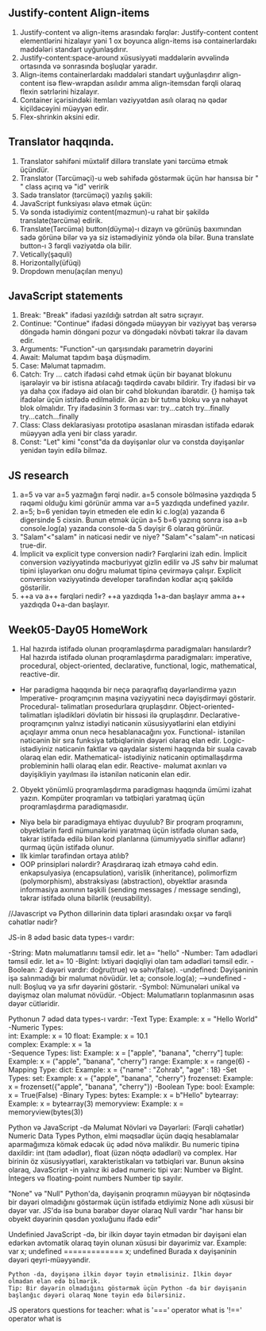 ## Justify-content Align-items
1. Justify-content və align-items arasındakı fərqlər:
Justify-content content elementlərini hizalayır yəni 1 ox boyunca align-items isə containerlardakı maddələri standart uyğunlaşdırır.
2. Justify-content:space-around xüsusiyyəti maddələrin əvvəlində ortasında və sonrasında boşluqlar yaradır.
3. Align-items containerlardakı maddələri standart uyğunlaşdırır align-content isə flew-wrapdan asılıdır amma align-itemsdan fərqli olaraq flexin sətrlərini hizalayır.
4. Container içərisindəki itemları vəziyyətdən asılı olaraq nə qədər kiçildəcəyini müəyyən edir.
5. Flex-shrinkin əksini edir.
## Translator haqqında.
1. Translator səhifəni müxtəlif dillərə translate yəni tərcümə etmək üçündür.
2. Translator (Tərcüməçi)-u web səhifədə göstərmək üçün hər hansısa bir "<div>" class açırıq və "id" veririk
3. Sadə translator (tərcüməçi) yazılış şəkili: <div id="google_translate_element"></div>
4. JavaScript funksiyası əlavə etmək üçün: <script type="text/javascript">
function googleTranslateElementInit() {
  new google.translate.TranslateElement({pageLanguage: 'en'}, 'google_translate_element');
}</script>
5. Və sonda istədiyimiz content(məzmun)-u rahat bir şəkildə translate(tərcümə) edirik.
6. Translate(Tərcümə) button(düymə)-ı dizayn və görünüş baxımından sadə görünə bilər və ya siz istəmədiyiniz yöndə ola bilər. Buna translate button-ı 3 fərqli vəziyətdə ola bilir.
 1. Vetically(şaquli)
 2. Horizontally(üfüqi)
 3. Dropdown menu(açılan menyu)


## JavaScript statements
1. Break: "Break" ifadəsi yazıldığı sətrdən alt sətrə sıçrayır.
2. Continue: "Continue" ifadəsi döngədə müəyyən bir vəziyyət baş verərsə döngədə həmin döngəni pozur və döngədəki növbəti təkrar ilə davam edir.
3. Arguments: "Function"-un qarşısındakı parametrin dəyərini 
4. Await: Məlumat tapdım başa düşmədim.
5. Case: Məlumat tapmadım.
6. Catch: Try ... catch ifadəsi cəhd etmək üçün bir bəyanat blokunu işarələyir və bir istisna atılacağı təqdirdə cavabı bildirir. Try ifadəsi bir və ya daha çox ifadəyə aid olan bir cəhd blokundan ibarətdir. {} həmişə tək ifadələr üçün istifadə edilməlidir. Ən azı bir tutma bloku və ya nəhayət blok olmalıdır. Try ifadəsinin 3 forması var:
try...catch
try...finally
try...catch...finally
7. Class: Class deklarasiyası prototipə əsaslanan mirasdan istifadə edərək müəyyən adla yeni bir class yaradır.
8. Const: "Let" kimi "const"da da dəyişənlər olur və constda dəyişənlər yenidən təyin edilə bilməz.

## JS research
1.  a=5 və var a=5 yazmağın fərqi nədir.
a=5 console bölməsinə yazdıqda 5 rəqəmi olduğu kimi görünür amma var a=5 yazdıqda undefined yazılır.
2.  a=5; b=6 yenidən təyin etmeden ele edin ki c.log(a) yazanda 6 digersinde 5 cixsin.
Bunun etmək üçün a=5 b=6 yazırıq sonra isə a=b console.log(a) yazanda console-da 5 dəyişir 6 olaraq görünür.
3. "Salam"<"salam" in nəticəsi nedir ve niye?
"Salam"<"salam"-ın nəticəsi true-dir.
4. İmplicit və explicit type conversion nədir? Fərqlərini izah edin.
İmplicit conversion vəziyyətində məcburiyyət gizlin edilir və JS səhv bir məlumat tipini işləyərkən onu doğru məlumat tipinə çevirməyə çalışır.
Explicit conversion vəziyyətində developer tərəfindən kodlar açıq şəkildə göstərilir.
5. ++a və a++ fərqləri nedir?
++a yazdıqda 1+a-dan başlayır amma a++ yazdıqda 0+a-dan başlayır.

## Week05-Day05 HomeWork
1. Hal hazırda istifadə olunan proqramlaşdırma paradigmaları hansılardır?
Hal hazırda istifadə olunan proqramlaşdırma paradigmaları: imperative, procedural, object-oriented, declarative, functional, logic, mathematical, reactive-dir.
- Hər paradigma haqqında bir neçə paraqraflıq dəyərləndirmə yazın
Imperative- proqramçının maşına vəziyyətini necə dəyişdirməyi göstərir.
Procedural- təlimatları prosedurlara qruplaşdırır.
Object-oriented- təlimatları işlədikləri dövlətin bir hissəsi ilə qruplaşdırır.
Declarative- proqramçının yalnız istədiyi nəticənin xüsusiyyətlərini elan etdiyini açıqlayır amma onun necə hesablanacağını yox.
Functional- istənilən nəticənin bir sıra funksiya tətbiqlərinin dəyəri olaraq elan edir.
Logic- istədiyiniz nəticənin faktlar və qaydalar sistemi haqqında bir suala cavab olaraq elan edir.
Mathematical- istədiyiniz nəticənin optimallaşdırma probleminin həlli olaraq elan edir.
Reactive- məlumat axınları və dəyişikliyin yayılması ilə istənilən nəticənin elan edir.
2. Obyekt yönümlü proqramlaşdırma paradigması haqqında ümümi izahat yazın.
Kompüter proqramları və tətbiqləri yaratmaq üçün proqramlaşdırma paradiqmasıdır.
- Niyə belə bir paradigmaya ehtiyac duyulub?
Bir proqram proqramını, obyektlərin fərdi nümunələrini yaratmaq üçün istifadə olunan sadə, təkrar istifadə edilə bilən kod planlarına (ümumiyyətlə siniflər adlanır) qurmaq üçün istifadə olunur.
- Ilk kimlər tərəfindən ortaya atılıb?
- OOP prinsipləri nələrdir? Araşdıraraq izah etməyə cəhd edin.
enkapsulyasiya (encapsulation),
varislik (inheritance),
polimorfizm (polymorphism),
abstraksiyası (abstraction),
obyektlər arasında informasiya axınının təşkili (sending messages / message sending),
təkrar istifadə oluna bilərlik (reusability).









//Javascript və Python dillərinin data tipləri arasındakı oxşar və fərqli cəhətlər nədir?

JS-in 8 ədəd basic data types-ı vardır:

  -String: Mətn məlumatlarını təmsil edir. let a= "hello"
  -Number: Tam ədədləri təmsil edir. let a= 10
  -BigInt: Ixtiyari dəqiqliyi olan tam ədədləri təmsil edir.
  -Boolean: 2 dəyəri vardır: doğru(true) və səhv(false).
  -undefined: Dəyişəninin işə salınmadığı bir məlumat növüdür. let a; console.log(a); -->undefined
  -null: Boşluq və ya sıfır dəyərini göstərir.
  -Symbol: Nümunələri unikal və dəyişməz olan məlumat növüdür.
  -Object: Məlumatların toplanmasının əsas dəyər cütləridir.


Pythonun 7 ədəd data types-ı vardır:
  -Text Type:	Example: x = "Hello World"
  -Numeric Types:	
    int: Example: x = 10
    float: Example: x = 10.1	
    complex: Example: x = 1a	
  -Sequence Types:
    list: Example: x = ["apple", "banana", "cherry"]
    tuple: Example: x = ("apple", "banana", "cherry")
    range: Example: x = range(6)
  -Mapping Type:
    dict: Example: x = {"name" : "Zohrab", "age" : 18}
  -Set Types:
    set: Example: x = {"apple", "banana", "cherry"}
    frozenset: Example: x = frozenset({"apple", "banana", "cherry"})
  -Boolean Type:
    bool: Example: x = True(False)
  -Binary Types:
    bytes: Example: x = b"Hello"
    bytearray: Example: x = bytearray(3)
    memoryview: Example: x = memoryview(bytes(3))	

Python və JavaScript -də Məlumat Növləri və Dəyərləri:
(Fərqli cəhətlər)
  Numeric Data Types
    Python, elmi məqsədlər üçün dəqiq hesablamalar aparmağımıza kömək edəcək üç ədəd növə malikdir. Bu numeric tipinə daxildir:
    int (tam ədədlər), float (üzən nöqtə ədədləri) və complex. Hər birinin öz xüsusiyyətləri, xarakteristikaları və tətbiqləri var.
    Bunun əksinə olaraq, JavaScript -in yalnız iki ədəd numeric tipi var: Number və BigInt. İntegers və floating-point numbers Number tip sayılır.

  "None" və "Null"
    Python'da, dəyişənin proqramın müəyyən bir nöqtəsində bir dəyəri olmadığını göstərmək üçün istifadə etdiyimiz None adlı xüsusi bir dəyər var.
    JS'də isə buna bərabər dəyər olaraq Null vardır "hər hansı bir obyekt dəyərinin qəsdən yoxluğunu ifadə edir"

  Undefinied
    JavaScript -də, bir ilkin dəyər təyin etmədən bir dəyişəni elan edərkən avtomatik olaraq təyin olunan xüsusi bir dəyərimiz var. Example:
      var x;
      undefined
    =============
      x;
      undefined
    Burada x dəyişəninin dəyəri qeyri-müəyyəndir.

    Python -da, dəyişənə ilkin dəyər təyin etməlisiniz. İlkin dəyər olmadan elan edə bilmərik.
    Tip: Bir dəyərin olmadığını göstərmək üçün Python -da bir dəyişənin başlanğıc dəyəri olaraq None təyin edə bilərsiniz.

JS operators questions for teacher:
  what is '===' operator
  what is '!==' operator
  what is 